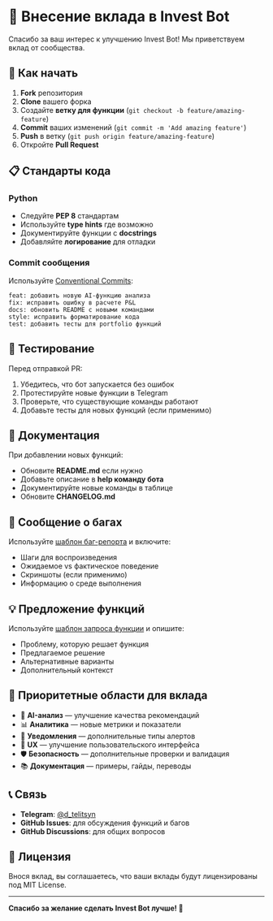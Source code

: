 # 🤝 Внесение вклада в Invest Bot

Спасибо за ваш интерес к улучшению Invest Bot! Мы приветствуем вклад от сообщества.

## 🚀 Как начать

1. **Fork** репозитория
2. **Clone** вашего форка
3. Создайте **ветку для функции** (`git checkout -b feature/amazing-feature`)
4. **Commit** ваших изменений (`git commit -m 'Add amazing feature'`)
5. **Push** в ветку (`git push origin feature/amazing-feature`)
6. Откройте **Pull Request**

## 📋 Стандарты кода

### Python
- Следуйте **PEP 8** стандартам
- Используйте **type hints** где возможно
- Документируйте функции с **docstrings**
- Добавляйте **логирование** для отладки

### Commit сообщения
Используйте [Conventional Commits](https://www.conventionalcommits.org/):
```
feat: добавить новую AI-функцию анализа
fix: исправить ошибку в расчете P&L
docs: обновить README с новыми командами
style: исправить форматирование кода
test: добавить тесты для portfolio функций
```

## 🧪 Тестирование

Перед отправкой PR:
1. Убедитесь, что бот запускается без ошибок
2. Протестируйте новые функции в Telegram
3. Проверьте, что существующие команды работают
4. Добавьте тесты для новых функций (если применимо)

## 📝 Документация

При добавлении новых функций:
- Обновите **README.md** если нужно
- Добавьте описание в **help команду бота**
- Документируйте новые команды в таблице
- Обновите **CHANGELOG.md**

## 🐛 Сообщение о багах

Используйте [шаблон баг-репорта](.github/ISSUE_TEMPLATE/bug_report.md) и включите:
- Шаги для воспроизведения
- Ожидаемое vs фактическое поведение
- Скриншоты (если применимо)
- Информацию о среде выполнения

## 💡 Предложение функций

Используйте [шаблон запроса функции](.github/ISSUE_TEMPLATE/feature_request.md) и опишите:
- Проблему, которую решает функция
- Предлагаемое решение
- Альтернативные варианты
- Дополнительный контекст

## 🎯 Приоритетные области для вклада

- 🧠 **AI-анализ** — улучшение качества рекомендаций
- 📊 **Аналитика** — новые метрики и показатели
- 🔔 **Уведомления** — дополнительные типы алертов
- 🎨 **UX** — улучшение пользовательского интерфейса
- 🛡️ **Безопасность** — дополнительные проверки и валидация
- 📚 **Документация** — примеры, гайды, переводы

## 📞 Связь

- **Telegram**: [@d_telitsyn](https://t.me/d_telitsyn)
- **GitHub Issues**: для обсуждения функций и багов
- **GitHub Discussions**: для общих вопросов

## 📄 Лицензия

Внося вклад, вы соглашаетесь, что ваши вклады будут лицензированы под MIT License.

---

**Спасибо за желание сделать Invest Bot лучше! 🙏**
